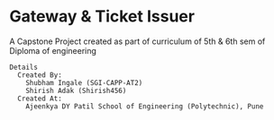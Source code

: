 # Gateway & Ticket Issuer 
A Capstone Project created as part of curriculum of 5th & 6th sem of Diploma of engineering 
```
Details
  Created By:
    Shubham Ingale (SGI-CAPP-AT2)
    Shirish Adak (Shirish456)
  Created At:
    Ajeenkya DY Patil School of Engineering (Polytechnic), Pune
```
